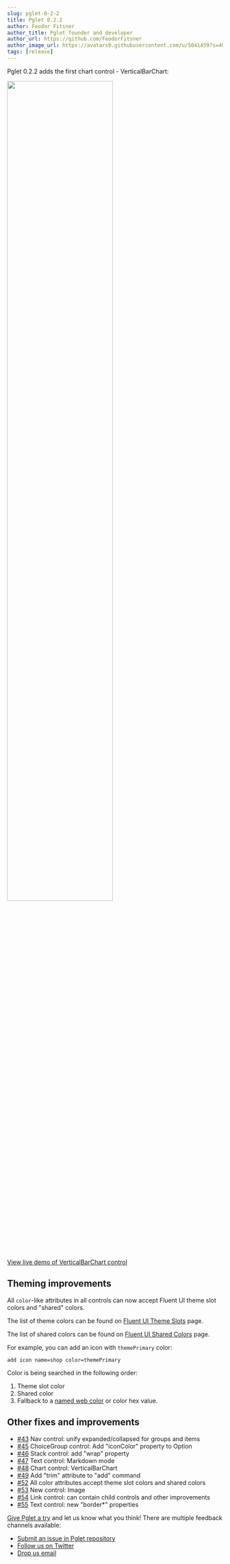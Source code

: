 ```yaml
---
slug: pglet-0-2-2
title: Pglet 0.2.2
author: Feodor Fitsner
author_title: Pglet founder and developer
author_url: https://github.com/FeodorFitsner
author_image_url: https://avatars0.githubusercontent.com/u/5041459?s=400&v=4
tags: [release]
---
```


Pglet 0.2.2 adds the first chart control - VerticalBarChart:

<div style={{textAlign: 'center'}}><img src="/img/blog/pglet-0-2-2/vertical-bar-chart-example.png" width="70%" /></div>

[View live demo of VerticalBarChart control](https://repl.it/@pglet/bash-vertical-bar-chart-example)

## Theming improvements

All `color`-like attributes in all controls can now accept Fluent UI theme slot colors and "shared" colors.

The list of theme colors can be found on [Fluent UI Theme Slots](https://developer.microsoft.com/en-us/fluentui#/styles/web/colors/theme-slots) page.

The list of shared colors can be found on [Fluent UI Shared Colors](https://developer.microsoft.com/en-us/fluentui#/styles/web/colors/shared) page.

For example, you can add an icon with `themePrimary` color:

```
add icon name=shop color=themePrimary
```

Color is being searched in the following order:

1. Theme slot color
2. Shared color
3. Fallback to a [named web color](https://www.w3schools.com/colors/colors_names.asp) or color hex value.

## Other fixes and improvements

* [#43](https://github.com/pglet/pglet/issues/43) Nav control: unify expanded/collapsed for groups and items
* [#45](https://github.com/pglet/pglet/issues/45) ChoiceGroup control: Add "iconColor" property to Option
* [#46](https://github.com/pglet/pglet/issues/46) Stack control: add "wrap" property
* [#47](https://github.com/pglet/pglet/issues/47) Text control: Markdown mode
* [#48](https://github.com/pglet/pglet/issues/48) Chart control: VerticalBarChart
* [#49](https://github.com/pglet/pglet/issues/49) Add "trim" attribute to "add" command
* [#52](https://github.com/pglet/pglet/issues/52) All color attributes accept theme slot colors and shared colors
* [#53](https://github.com/pglet/pglet/issues/53) New control: Image
* [#54](https://github.com/pglet/pglet/issues/54) Link control: can contain child controls and other improvements
* [#55](https://github.com/pglet/pglet/issues/55) Text control: new "border*" properties

[Give Pglet a try](/docs/) and let us know what you think! There are multiple feedback channels available:

* [Submit an issue in Pglet repository](https://github.com/pglet/pglet/issues)
* [Follow us on Twitter](https://twitter.com/pgletio)
* [Drop us email](mailto:hello@pglet.io)